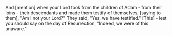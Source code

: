 And [mention] when your Lord took from the children of Adam - from their loins -
their descendants and made them testify of themselves, [saying to them], "Am I
not your Lord?" They said, "Yes, we have testified." [This] - lest you should
say on the day of Resurrection, "Indeed, we were of this unaware."